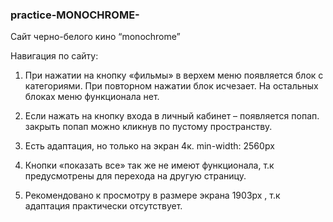 ### practice-MONOCHROME-

Сайт черно-белого кино “monochrome”

Навигация по сайту:

1.	При нажатии на кнопку «фильмы» в верхем меню появляется блок с категориями. 
При повторном нажатии блок исчезает. На остальных блоках меню функционала нет.
 
2.	Если нажать на кнопку входа в личный кабинет – появляется попап.
 закрыть попап можно кликнув по пустому пространству.
 
3.	Есть адаптация, но только на экран 4к. min-width: 2560px
 
4.	Кнопки «показать все» так же не имеют функционала, т.к предусмотрены для перехода на другую страницу.
 
5.	Рекомендовано к просмотру в размере экрана 1903px , т.к адаптация практически отсутствует.
